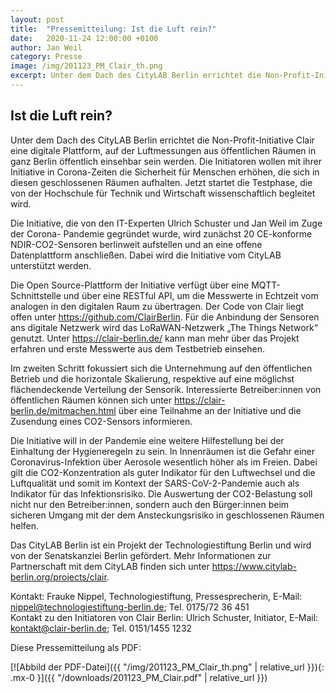 ```yaml
---
layout: post
title:  "Pressemitteilung: Ist die Luft rein?"
date:   2020-11-24 12:00:00 +0100
author: Jan Weil
category: Presse
image: /img/201123_PM_Clair_th.png
excerpt: Unter dem Dach des CityLAB Berlin errichtet die Non-Profit-Initiative Clair eine digitale Plattform, auf der Luftmessungen aus öffentlichen Räumen in ganz Berlin öffentlich einsehbar sein werden. Die Initiatoren wollen mit ihrer Initiative in Corona-Zeiten die Sicherheit für Menschen erhöhen, die sich in diesen geschlossenen Räumen aufhalten. Jetzt startet die Testphase, die von der Hochschule für Technik und Wirtschaft wissenschaftlich begleitet wird.
---
```


## Ist die Luft rein?

Unter dem Dach des CityLAB Berlin errichtet die Non-Profit-Initiative Clair eine digitale Plattform, auf der Luftmessungen aus öffentlichen Räumen in ganz Berlin öffentlich einsehbar sein werden. Die Initiatoren wollen mit ihrer Initiative in Corona-Zeiten die Sicherheit für Menschen erhöhen, die sich in diesen geschlossenen Räumen aufhalten. Jetzt startet die Testphase, die von der Hochschule für Technik und Wirtschaft wissenschaftlich begleitet wird.

Die Initiative, die von den IT-Experten Ulrich Schuster und Jan Weil im Zuge der Corona- Pandemie gegründet wurde, wird zunächst 20 CE-konforme NDIR-CO2-Sensoren berlinweit aufstellen und an eine offene Datenplattform anschließen. Dabei wird die Initiative vom CityLAB unterstützt werden.

Die Open Source-Plattform der Initiative verfügt über eine MQTT-Schnittstelle und über eine RESTful API, um die Messwerte in Echtzeit vom analogen in den digitalen Raum zu übertragen. Der Code von Clair liegt offen unter <https://github.com/ClairBerlin>. Für die Anbindung der Sensoren ans digitale Netzwerk wird das LoRaWAN-Netzwerk „The Things Network“ genutzt. Unter <https://clair-berlin.de/> kann man mehr über das Projekt erfahren und erste Messwerte aus dem Testbetrieb einsehen.

Im zweiten Schritt fokussiert sich die Unternehmung auf den öffentlichen Betrieb und die horizontale Skalierung, respektive auf eine möglichst flächendeckende Verteilung der Sensorik. Interessierte Betreiber:innen von öffentlichen Räumen können sich unter https://clair-berlin.de/mitmachen.html über eine Teilnahme an der Initiative und die Zusendung eines CO2-Sensors informieren.

Die Initiative will in der Pandemie eine weitere Hilfestellung bei der Einhaltung der Hygieneregeln zu sein. In Innenräumen ist die Gefahr einer Coronavirus-Infektion über Aerosole wesentlich höher als im Freien. Dabei gilt die CO2-Konzentration als guter Indikator für den Luftwechsel und die Luftqualität und somit im Kontext der SARS-CoV-2-Pandemie auch als Indikator für das Infektionsrisiko. Die Auswertung der CO2-Belastung soll nicht nur den Betreiber:innen, sondern auch den Bürger:innen beim sicheren Umgang mit der dem Ansteckungsrisiko in geschlossenen Räumen helfen.

Das CityLAB Berlin ist ein Projekt der Technologiestiftung Berlin und wird von der Senatskanzlei Berlin gefördert. Mehr Informationen zur Partnerschaft mit dem CityLAB finden sich unter <https://www.citylab-berlin.org/projects/clair>.

Kontakt: Frauke Nippel, Technologiestiftung, Pressesprecherin, E-Mail: <nippel@technologiestiftung-berlin.de>; Tel. 0175/72 36 451  
Kontakt zu den Initiatoren von Clair Berlin: Ulrich Schuster, Initiator, E-Mail: <kontakt@clair-berlin.de>; Tel. 0151/1455 1232

Diese Pressemitteilung als PDF:

[![Abbild der PDF-Datei]({{ "/img/201123_PM_Clair_th.png" | relative_url }}){: .mx-0 }]({{ "/downloads/201123_PM_Clair.pdf" | relative_url }})
